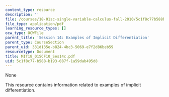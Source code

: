 ```yaml
---
content_type: resource
description: ''
file: /courses/18-01sc-single-variable-calculus-fall-2010/5c1f8c77b588b193087f1a59dab495d8_MIT18_01SCF10_Ses14c.pdf
file_type: application/pdf
learning_resource_types: []
ocw_type: OCWFile
parent_title: 'Session 14: Examples of Implicit Differentiation'
parent_type: CourseSection
parent_uid: 331d135e-b824-4bc3-5069-e7f2d86beb59
resourcetype: Document
title: MIT18_01SCF10_Ses14c.pdf
uid: 5c1f8c77-b588-b193-087f-1a59dab495d8
---
```

None

This resource contains information related to examples of implicit differentiation.